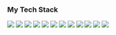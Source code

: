 ### My Tech Stack 

<img src="https://img.shields.io/badge/HTML-black?style=for-the-badge&logo=HTML5&logoColor=#E34F26" /> <img src="https://img.shields.io/badge/CSS-black?style=for-the-badge&logo=CSS3&logoColor=#1572B6" /> <img src="https://img.shields.io/badge/Sass-black?style=for-the-badge&logo=Sass&logoColor=#c69" /> <img src="https://img.shields.io/badge/JavaScript-black?style=for-the-badge&logo=JavaScript&logoColor=#F7DF1E" /> <img src="https://img.shields.io/badge/TypeScript-black?style=for-the-badge&logo=TypeScript&logoColor=#3178C6" /> <img src="https://img.shields.io/badge/React-black?style=for-the-badge&logo=React&logoColor=#61DAFB" /> <img src="https://img.shields.io/badge/Redux-black?style=for-the-badge&logo=Redux&logoColor=#764ABC" /> <img src="https://img.shields.io/badge/VS Code-black?style=for-the-badge&logo=Visual Studio Code&logoColor=#007ACC" /> <img src="https://img.shields.io/badge/GitHub-black?style=for-the-badge&logo=GitHub&logoColor=#181717" /> <img src="https://img.shields.io/badge/npm-black?style=for-the-badge&logo=NPM&logoColor=#CB3837" /> <img src="https://img.shields.io/badge/Figma-black?style=for-the-badge&logo=Figma&logoColor=#F24E1E" /> <img src="https://img.shields.io/badge/Postman-black?style=for-the-badge&logo=Postman&logoColor=#FF6C37" />








<!--
**Kosynskyi/Kosynskyi** is a ✨ _special_ ✨ repository because its `README.md` (this file) appears on your GitHub profile.

Here are some ideas to get you started:

- 🔭 I’m currently working on ...
- 🌱 I’m currently learning ...
- 👯 I’m looking to collaborate on ...
- 🤔 I’m looking for help with ...
- 💬 Ask me about ...
- 📫 How to reach me: ...
- 😄 Pronouns: ...
- ⚡ Fun fact: ...

-->
